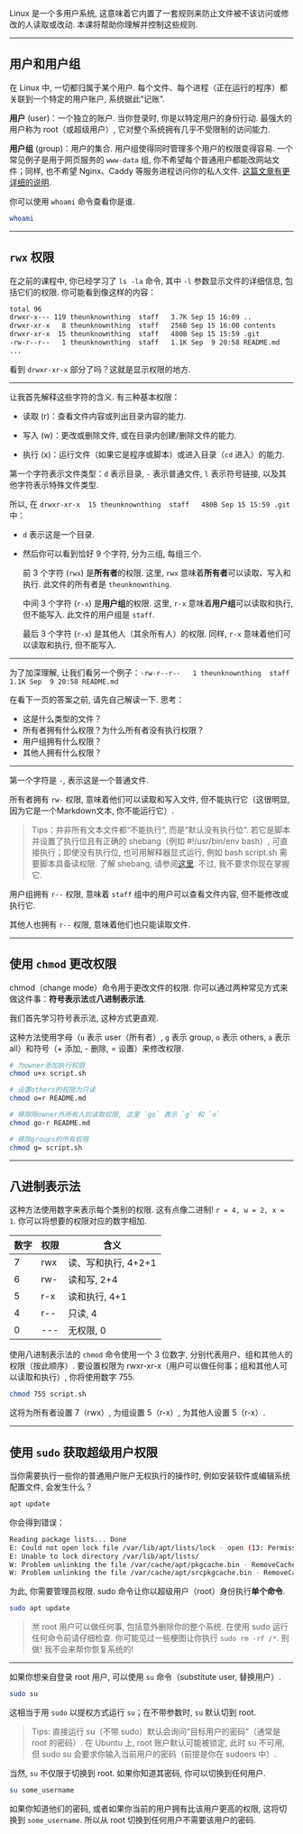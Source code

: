 Linux 是一个多用户系统, 这意味着它内置了一套规则来防止文件被不该访问或修改的人读取或改动. 本课将帮助你理解并控制这些规则. 

---

## 用户和用户组

在 Linux 中, 一切都归属于某个用户. 每个文件、每个进程（正在运行的程序）都关联到一个特定的用户账户, 系统据此“记账”. 

**用户** (user)：一个独立的账户. 当你登录时, 你是以特定用户的身份行动. 最强大的用户称为 root（或超级用户）, 它对整个系统拥有几乎不受限制的访问能力. 

**用户组** (group)：用户的集合. 用户组使得同时管理多个用户的权限变得容易. 一个常见例子是用于网页服务的 `www-data` 组, 你不希望每个普通用户都能改网站文件；同样, 也不希望 Nginx、Caddy 等服务进程访问你的私人文件. [这篇文章有更详细的说明](https://askubuntu.com/questions/873839/what-is-the-www-data-user). 

你可以使用 `whoami` 命令查看你是谁. 

```bash
whoami
```

---

## `rwx` 权限

在之前的课程中, 你已经学习了 `ls -la` 命令, 其中 `-l` 参数显示文件的详细信息, 包括它们的权限. 你可能看到像这样的内容：

```bash
total 96
drwxr-x--- 119 theunknownthing  staff   3.7K Sep 15 16:09 ..
drwxr-xr-x   8 theunknownthing  staff   256B Sep 15 16:00 contents
drwxr-xr-x  15 theunknownthing  staff   480B Sep 15 15:59 .git
-rw-r--r--   1 theunknownthing  staff   1.1K Sep  9 20:58 README.md
...
```

看到 `drwxr-xr-x` 部分了吗？这就是显示权限的地方. 

---

让我首先解释这些字符的含义. 有三种基本权限：

- 读取 (r)：查看文件内容或列出目录内容的能力. 

- 写入 (w)：更改或删除文件, 或在目录内创建/删除文件的能力. 

- 执行 (x)：运行文件（如果它是程序或脚本）或进入目录（`cd` 进入）的能力. 

第一个字符表示文件类型：`d` 表示目录, `-` 表示普通文件, `l` 表示符号链接, 以及其他字符表示特殊文件类型. 

所以, 在 `drwxr-xr-x  15 theunknownthing  staff   480B Sep 15 15:59 .git` 中：

- `d` 表示这是一个目录. 
- 然后你可以看到恰好 9 个字符, 分为三组, 每组三个. 

  前 3 个字符 (`rwx`) 是**所有者**的权限. 这里, `rwx` 意味着**所有者**可以读取、写入和执行. 此文件的所有者是 `theunknownthing`. 

  中间 3 个字符 (`r-x`) 是**用户组**的权限. 这里, `r-x` 意味着**用户组**可以读取和执行, 但不能写入. 此文件的用户组是 `staff`. 

  最后 3 个字符 (`r-x`) 是其他人（其余所有人）的权限. 同样, `r-x` 意味着他们可以读取和执行, 但不能写入. 

---

为了加深理解, 让我们看另一个例子：`-rw-r--r--   1 theunknownthing  staff   1.1K Sep  9 20:58 README.md`

在看下一页的答案之前, 请先自己解读一下. 思考：

- 这是什么类型的文件？
- 所有者拥有什么权限？为什么所有者没有执行权限？
- 用户组拥有什么权限？
- 其他人拥有什么权限？

---

第一个字符是 `-`, 表示这是一个普通文件. 

所有者拥有 `rw-` 权限, 意味着他们可以读取和写入文件, 但不能执行它（这很明显, 因为它是一个Markdown文本, 你不能运行它）. 

> Tips：并非所有文本文件都“不能执行”, 而是“默认没有执行位”. 若它是脚本并设置了执行位且有正确的 shebang（例如 #!/usr/bin/env bash）, 可直接执行；即使没有执行位, 也可用解释器显式运行, 例如 bash script.sh 需要脚本具备读权限. 了解 shebang, 请参阅[这里](https://en.wikipedia.org/wiki/Shebang_(Unix)). 不过, 我不要求你现在掌握它. 

用户组拥有 `r--` 权限, 意味着 `staff` 组中的用户可以查看文件内容, 但不能修改或执行它. 

其他人也拥有 `r--` 权限, 意味着他们也只能读取文件. 

---

## 使用 `chmod` 更改权限

chmod（change mode）命令用于更改文件的权限. 你可以通过两种常见方式来做这件事：**符号表示法**或**八进制表示法**. 

我们首先学习符号表示法, 这种方式更直观. 

这种方法使用字母（`u` 表示 user（所有者）, `g` 表示 group, `o` 表示 others, `a` 表示 all）和符号（+ 添加, - 删除, = 设置）来修改权限. 

```bash
# 为owner添加执行权限
chmod u+x script.sh

# 设置others的权限为只读
chmod o=r README.md

# 移除除owner外所有人的读取权限, 这里 `go` 表示 `g` 和 `o`
chmod go-r README.md

# 移除groups的所有权限
chmod g= script.sh
```

---

## 八进制表示法

这种方法使用数字来表示每个类别的权限. 这有点像二进制! `r = 4, w = 2, x = 1`. 你可以将想要的权限对应的数字相加. 

| 数字 | 权限 | 含义                |
| ---- | ---- | ------------------- |
| 7    | rwx  | 读、写和执行, 4+2+1 |
| 6    | rw-  | 读和写, 2+4         |
| 5    | r-x  | 读和执行, 4+1       |
| 4    | r--  | 只读, 4             |
| 0    | ---  | 无权限, 0           |

使用八进制表示法的 `chmod` 命令使用一个 3 位数字, 分别代表用户、组和其他人的权限（按此顺序）. 要设置权限为 rwxr-xr-x（用户可以做任何事；组和其他人可以读取和执行）, 你将使用数字 755. 

```bash
chmod 755 script.sh
```

这将为所有者设置 7（rwx）, 为组设置 5（r-x）, 为其他人设置 5（r-x）. 

---

## 使用 `sudo` 获取超级用户权限

当你需要执行一些你的普通用户账户无权执行的操作时, 例如安装软件或编辑系统配置文件, 会发生什么？

```bash
apt update
```

你会得到错误：

```bash
Reading package lists... Done
E: Could not open lock file /var/lib/apt/lists/lock - open (13: Permission denied)
E: Unable to lock directory /var/lib/apt/lists/
W: Problem unlinking the file /var/cache/apt/pkgcache.bin - RemoveCaches (13: Permission denied)
W: Problem unlinking the file /var/cache/apt/srcpkgcache.bin - RemoveCaches (13: Permission denied)
```

为此, 你需要管理员权限. sudo 命令让你以超级用户（root）身份执行**单个命令**. 

```bash
sudo apt update
```

> 🈲 root 用户可以做任何事, 包括意外删除你的整个系统. 在使用 sudo 运行任何命令前请仔细检查. 你可能见过一些梗图让你执行 `sudo rm -rf /*`. 别做! 我不会来帮你恢复系统的! 

---

如果你想亲自登录 root 用户, 可以使用 `su` 命令（substitute user, 替换用户）. 
```bash
sudo su
```

这相当于用 `sudo` 以提权方式运行 `su`；在不带参数时, `su` 默认切到 root. 

> Tips: 直接运行 su（不带 sudo）默认会询问“目标用户的密码”（通常是 root 的密码）. 在 Ubuntu 上, root 账户默认可能被锁定, 此时 su 不可用, 但 sudo su 会要求你输入当前用户的密码（前提是你在 sudoers 中）. 

当然, `su` 不仅限于切换到 root. 如果你知道其密码, 你可以切换到任何用户. 

```bash
su some_username
```

如果你知道他们的密码, 或者如果你当前的用户拥有比该用户更高的权限, 这将切换到 `some_username`. 所以从 root 切换到任何用户不需要该用户的密码. 